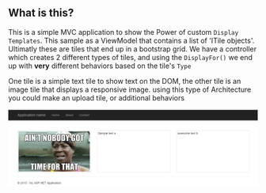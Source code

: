 ## What is this?

This is a simple MVC application to show the Power of custom `Display Templates`. This sample as a ViewModel that contains a list of 'ITile objects'. Ultimatly these are tiles that end up in a bootstrap grid. We have a controller which creates 2 different types of tiles, and using the `DisplayFor()` we end up with **very** different behaviors based on the tile's `Type`

One tile is a simple text tile to show text on the DOM, the other tile is an image tile that displays a responsive image. using this type of Architecture you could make an upload tile, or additional behaviors 

![Screen Capture](./Capture.png?raw=true "")